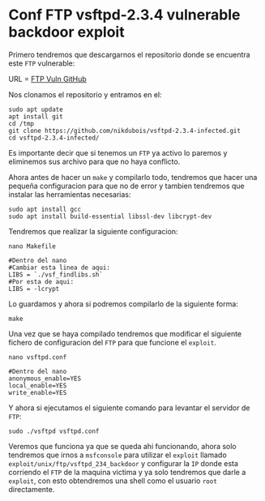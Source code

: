 # Conf FTP vsftpd-2.3.4 vulnerable backdoor exploit

Primero tendremos que descargarnos el repositorio donde se encuentra este `FTP` vulnerable:

URL = [FTP Vuln GitHub](https://github.com/nikdubois/vsftpd-2.3.4-infected)

Nos clonamos el repositorio y entramos en el:

```shell
sudo apt update
apt install git
cd /tmp
git clone https://github.com/nikdubois/vsftpd-2.3.4-infected.git
cd vsftpd-2.3.4-infected/
```

Es importante decir que si tenemos un `FTP` ya activo lo paremos y eliminemos sus archivo para que no haya conflicto.

Ahora antes de hacer un `make` y compilarlo todo, tendremos que hacer una pequeña configuracion para que no de error y tambien tendremos que instalar las herramientas necesarias:

```shell
sudo apt install gcc
sudo apt install build-essential libssl-dev libcrypt-dev
```

Tendremos que realizar la siguiente configuracion:

```shell
nano Makefile

#Dentro del nano
#Cambiar esta linea de aqui:
LIBS = `./vsf_findlibs.sh`
#Por esta de aqui:
LIBS = -lcrypt
```

Lo guardamos y ahora si podremos compilarlo de la siguiente forma:

```shell
make
```

Una vez que se haya compilado tendremos que modificar el siguiente fichero de configuracion del `FTP` para que funcione el `exploit`.

```shell
nano vsftpd.conf

#Dentro del nano
anonymous_enable=YES
local_enable=YES
write_enable=YES
```

Y ahora si ejecutamos el siguiente comando para levantar el servidor de `FTP`:

```shell
sudo ./vsftpd vsftpd.conf
```

Veremos que funciona ya que se queda ahi funcionando, ahora solo tendremos que irnos a `msfconsole` para utilizar el `exploit` llamado `exploit/unix/ftp/vsftpd_234_backdoor` y configurar la `IP` donde esta corriendo el `FTP` de la maquina victima y ya solo tendremos que darle a `exploit`, con esto obtendremos una shell como el usuario `root` directamente.

